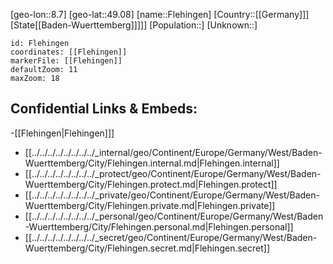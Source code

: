 ﻿---
location: [49.08,8.7]
mapzoom: [7,12] 
mapmarker: city 
type: City
tags:
- geo/City


SpocWebEntityId: 30184
isDeleted: false
confidential: public

---
[geo-lon::8.7]
[geo-lat::49.08]
[name::Flehingen]
[Country::[[Germany]]]
[State[[Baden-Wuerttemberg]]]]]
[Population::]
[Unknown::]


```leaflet
id: Flehingen
coordinates: [[Flehingen]]
markerFile: [[Flehingen]]
defaultZoom: 11 
maxZoom: 18
```


## Confidential Links & Embeds: 
-[[Flehingen|Flehingen]]] 
- [[../../../../../../../../_internal/geo/Continent/Europe/Germany/West/Baden-Wuerttemberg/City/Flehingen.internal.md|Flehingen.internal]] 
- [[../../../../../../../../_protect/geo/Continent/Europe/Germany/West/Baden-Wuerttemberg/City/Flehingen.protect.md|Flehingen.protect]] 
- [[../../../../../../../../_private/geo/Continent/Europe/Germany/West/Baden-Wuerttemberg/City/Flehingen.private.md|Flehingen.private]] 
- [[../../../../../../../../_personal/geo/Continent/Europe/Germany/West/Baden-Wuerttemberg/City/Flehingen.personal.md|Flehingen.personal]] 
- [[../../../../../../../../_secret/geo/Continent/Europe/Germany/West/Baden-Wuerttemberg/City/Flehingen.secret.md|Flehingen.secret]] 

